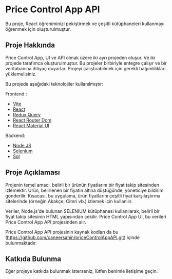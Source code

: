 # Price Control App API

Bu proje, React öğreniminizi pekiştirmek ve çeşitli kütüphaneleri kullanmayı öğrenmek için oluşturulmuştur.

## Proje Hakkında

Price Control App, UI ve API olmak üzere iki ayrı projeden oluşur. Ve iki projede tarafımca oluşturulmuştur. Bu projeler birbiriyle entegre çalışır ve bir veritabanına ihtiyaç duyarlar. Projeyi çalıştırabilmek için gerekli bağımlılıkları yüklemelisiniz.

Bu projede aşağıdaki teknolojiler kullanılmıştır:

Frontend :
- [Vite](https://vitejs.dev/)
- [React](https://reactjs.org/)
- [Redux Query](https://redux-toolkit.js.org/rtk-query/overview)
- [React Router Dom](https://reactrouter.com/)
- [React Material UI](https://mui.com/)

Backend:
- [Node JS](https://nodejs.org/tr)
- [Selenium](https://www.npmjs.com/package/selenium-webdriver)
- [Sql](https://learn.microsoft.com/en-us/sql/ssms/download-sql-server-management-studio-ssms?view=sql-server-ver16)
 

## Proje Açıklaması

Projenin temel amacı, belirli bir ürünün fiyatlarını bir fiyat takip sitesinden izlemektir. Ürün, belirlenen bir fiyatın altına düştüğünde, yöneticiye bildirim gönderilir. 
Kısacası, bu uygulama, ürün fiyatlarını çeşitli fiyat karşılaştırma sitelerinde (örneğin Akakçe, Cimri vb.) izlemek için kullanılır.

Veriler, Node.js'de bulunan SELENIUM kütüphanesi kullanılarak, belirli bir fiyat takip sitesinin HTML yapısından çekilir. Price Control App UI, bu verileri Price Control App API projesinden alır.

Price Control App API projesinin kaynak kodları da bu (https://github.com/caneersahin/priceControlAppAPI.git) içinde bulunmaktadır.

## Katkıda Bulunma

Eğer projeye katkıda bulunmak isterseniz, lütfen benimle iletişime geçin.
